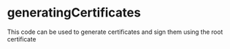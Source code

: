 # generatingCertificates
This code can be used to generate certificates and sign them using the root certificate
